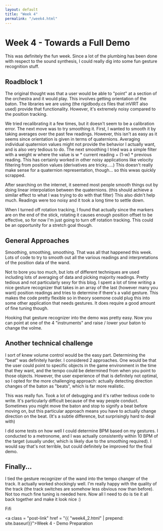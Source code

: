 ```yaml
---
layout: default
title: "Week 4"
permalink: "/week4.html"
---
```


Week 4 - Towards a Full Demo
====================

This was definitely the fun week. Since a lot of the plumbing has been done with respect
to the sound synthesis, I could really dig into some fun gesture recognition stuff. 

Roadblock 1
-----------
The original thought was that a user would be able to "point" at a section of the 
orchestra and it would play. This involves getting orientation of the baton. 
The libraries we are using (the rigidbody.cs files that inVIRT also used) provide
that functionality. However, it's extremely noisy compared to the position tracking.

We tried recalibrating it a few times, but it doesn't seem to be a calibration error. 
The next move was to try smoothing it. First, I wanted to smooth it by taking averages 
over the past few readings. However, this isn't as easy as it seems since orientation
is given in terms of quaternions. Averaging individual quaternion values might not provide 
the behavior I actually want, and is also very tedious to do. The next smoothing I tried was
a simple filter with a weight w where the value is w * current reading + (1-w) * previous reading. 
This has certainly worked in other noisy applications like velocity filtering from 
position values (derivatives are tricky.....)
This doesn't really make sense for a quaternion representation, though... so this wwas quickly scrapped.  

After searching on the internet, it seemed most people smooth things out by doing linear 
interpolation between the quaternions. (this should achieve a similar effect to what
I was trying to do with that filter) 
This also didn't help much. Readings were too noisy and it took a long time to settle down. 

When I turned off rotation tracking, I found that actually since the markers are on the end of the stick, rotating it 
causes enough position offset to be effective, so for now I'm just going to turn off 
rotation tracking. This could be an opportunity for a stretch goal though.

General Approaches
------------------
Smoothing, smoothing, smoothing. That was all that happened this week. Lots of code to try to 
smooth out all the various readings and interpretations of the position data of the wand. 

Not to bore you too much, but lots of different techniques are used including lots of averaging 
of data and picking majority readings. Pretty tedious and not particularly sexy for this blog. 
I spent a lot of time writing a nice gesture recognizer that takes in an array of the last 
(however many you want) position readings and tries to determine if there's a valid gesture. 
This makes the code pretty flexible so in theory soemone could plug this into some other application
that needs gestures. It does require a good amount of fine tuning though. 

Hooking that gesture recognizer into the demo was pretty easy. Now you can point at one of the 
4 "instruments" and raise / lower your baton to change the volme. 

Another technical challenge
---------------------------
I sort of knew volume control would be the easy part. Determining the "beat" was definitely harder. 
I considered 2 approaches. One would be that the user could point to specific objects in the game
environment in the time that they want, and the tempo could be determined from when you point to 
those objects. However, the user experience of that is definitely not optimal, so I opted for the 
more challenging approach: actually detecting direction changes of the baton as "beats", which is far 
more realistic. 

This was really fun. Took a lot of debugging and it's rather tedious code to write. 
It's particularly difficult because of the way people conduct. Sometimes you might
move the baton and stop to signify a beat before moving on, but this particular approach
means you have to actually change direction on the beat. (It's a subtle difference, but 
surprisingly hard to deal with)

I did some tests on how well I could determine BPM based on my gestures. I conducted to a metronome, 
and I was actually consistently within 10 BPM of the target (usually under, which is likely due
to the smoothing required). I would say that's not terrible, but could definitely be improved for 
the final demo. 

Finally...
----------
I tied the gesture recognizer of the wand into the tempo changer of the 
track. It actually worked shockingly well. I'm really happy with the 
quality of the track (the track switches are somehow less obvious now than before). 
Not too much fine tuning is needed here. Now all I need to do is tie it all back together
and make it look nice :) 

Fifi

<a class = "post-link" href = "{{ "week4_2.html" | prepend: site.baseurl}}">Week 4 - Demo Preparation</a>
